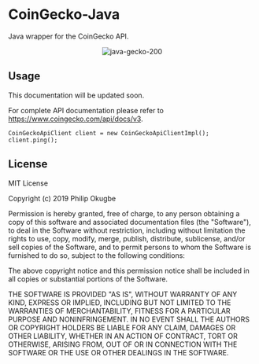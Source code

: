# CoinGecko-Java
Java wrapper for the CoinGecko API.
<p align="center">
    <img src="https://i.ibb.co/sRLCZk2/java-gecko-200.png" alt="java-gecko-200" alt="CoinGecko-Java logo" alt="CoinGecko-Java Logo"/>
</p>

## Usage
This documentation will be updated soon.

For complete API documentation please refer to https://www.coingecko.com/api/docs/v3.

```
CoinGeckoApiClient client = new CoinGeckoApiClientImpl();
client.ping();
```

## License
MIT License

Copyright (c) 2019 Philip Okugbe

Permission is hereby granted, free of charge, to any person obtaining a copy
of this software and associated documentation files (the "Software"), to deal
in the Software without restriction, including without limitation the rights
to use, copy, modify, merge, publish, distribute, sublicense, and/or sell
copies of the Software, and to permit persons to whom the Software is
furnished to do so, subject to the following conditions:

The above copyright notice and this permission notice shall be included in all
copies or substantial portions of the Software.

THE SOFTWARE IS PROVIDED "AS IS", WITHOUT WARRANTY OF ANY KIND, EXPRESS OR
IMPLIED, INCLUDING BUT NOT LIMITED TO THE WARRANTIES OF MERCHANTABILITY,
FITNESS FOR A PARTICULAR PURPOSE AND NONINFRINGEMENT. IN NO EVENT SHALL THE
AUTHORS OR COPYRIGHT HOLDERS BE LIABLE FOR ANY CLAIM, DAMAGES OR OTHER
LIABILITY, WHETHER IN AN ACTION OF CONTRACT, TORT OR OTHERWISE, ARISING FROM,
OUT OF OR IN CONNECTION WITH THE SOFTWARE OR THE USE OR OTHER DEALINGS IN THE
SOFTWARE.
